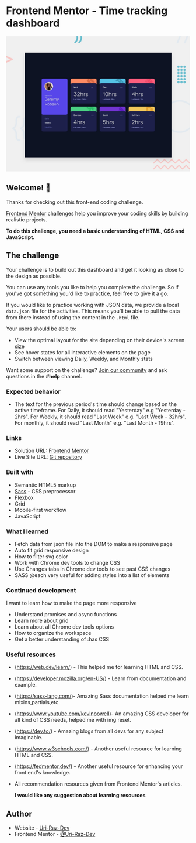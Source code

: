 # Frontend Mentor - Time tracking dashboard

![Design preview for the Time tracking dashboard coding challenge](./preview.jpg)

## Welcome! 👋

Thanks for checking out this front-end coding challenge.

[Frontend Mentor](https://www.frontendmentor.io) challenges help you improve your coding skills by building realistic projects.

**To do this challenge, you need a basic understanding of HTML, CSS and JavaScript.**

## The challenge

Your challenge is to build out this dashboard and get it looking as close to the design as possible.

You can use any tools you like to help you complete the challenge. So if you've got something you'd like to practice, feel free to give it a go.

If you would like to practice working with JSON data, we provide a local `data.json` file for the activities. This means you'll be able to pull the data from there instead of using the content in the `.html` file.

Your users should be able to:

- View the optimal layout for the site depending on their device's screen size
- See hover states for all interactive elements on the page
- Switch between viewing Daily, Weekly, and Monthly stats

Want some support on the challenge? [Join our community](https://www.frontendmentor.io/community) and ask questions in the **#help** channel.

### Expected behavior

- The text for the previous period's time should change based on the active timeframe. For Daily, it should read "Yesterday" e.g "Yesterday - 2hrs". For Weekly, it should read "Last Week" e.g. "Last Week - 32hrs". For monthly, it should read "Last Month" e.g. "Last Month - 19hrs".

### Links

- Solution URL: [Frontend Mentor](https://www.frontendmentor.io/solutions/time-tracking-dashboard-using-grid-d0TYdV3Zgi)
- Live Site URL: [Git repository](https://uri-raz-dev.github.io/time-tracking-dashboard/)

### Built with

- Semantic HTML5 markup
- [Sass](https://sass-lang.com/) - CSS preprocessor
- Flexbox
- Grid
- Mobile-first workflow
- JavaScript

### What I learned

- Fetch data from json file into the DOM to make a responsive page
- Auto fit grid responsive design
- How to filter svg color
- Work with Chrome dev tools to change CSS
- Use Changes tabs in Chrome dev tools to see past CSS changes
- SASS @each very useful for adding styles into a list of elements

### Continued development

I want to learn how to make the page more responsive

- Understand promises and async functions
- Learn more about grid
- Learn about all Chrome dev tools options
- How to organize the workspace
- Get a better understanding of :has CSS

### Useful resources

- (https://web.dev/learn/) - This helped me for learning HTML and CSS.
- (https://developer.mozilla.org/en-US/) - Learn from documentation and example.
- (https://sass-lang.com/)- Amazing Sass documentation helped me learn mixins,partials,etc.
- (https://www.youtube.com/kevinpowell)- An amazing CSS developer for all kind of CSS needs, helped me with img reset.
- (https://dev.to/) - Amazing blogs from all devs for any subject imaginable.
- (https://www.w3schools.com/) - Another useful resource for learning HTML and CSS.
- (https://fedmentor.dev/) - Another useful resource for enhancing your front end's knowledge.
- All recommendation resources given from Frontend Mentor's articles.

  **I would like any suggestion about learning resources**

## Author

- Website - [Uri-Raz-Dev](https://github.com/Uri-Raz-Dev)
- Frontend Mentor - [@Uri-Raz-Dev](https://www.frontendmentor.io/profile/Uri-Raz-Dev)
